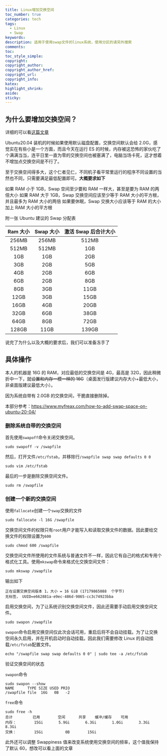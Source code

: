 ```yaml
---
title: Linux增加交换空间
toc_number: true
categories: tech
tags:
  - Linux
  - Swap
keywords:
description: 适用于使用swap文件的linux系统，使用分区的请另外搜索
comments:
toc:
toc_style_simple:
copyright:
copyright_author:
copyright_author_href:
copyright_url:
copyright_info:
katex:
highlight_shrink:
aside:
sticky:
---
```


## 为什么要增加交换空间？

详细的可以看[这篇文章](https://www.jianshu.com/p/12e25ea172de)

Ubuntu20.04 装机的时候如果使用默认磁盘配置，交换空间默认会给 2.0G，感觉实在有些小是一个方面，而且今天在运行 ES 的时候，内存被这恐怖的家伙吃了个满满当当，连平日里一直为零的交换空间也被塞满了，电脑当场卡死，这才想着不增加点交换空间是不行了。

至于交换空间得多大，这个仁者见仁，不同机子看平常里运行的程序不同设置的当然也不同，只需要满足最低配置即可。**大概要求如下**

如果 RAM 小于 1GB，Swap 空间至少要和 RAM 一样大，甚至是要为 RAM 的两倍大小
如果 RAM 大于 1GB，Swap 交换空间应该至少等于 RAM 大小的平方根，并且最多为 RAM 大小的两倍
如果要休眠，Swap 交换大小应该等于 RAM 的大小加上 RAM 大小的平方根

附一张 Ubuntu 建议的 Swap 分配表

| Ram 大小 | Swap 大小 | 激活 Swap 后合计大小 |
| :------: | :-------: | :------------------: |
|  256MB   |   256MB   |        512MB         |
|  512MB   |   512MB   |         1GB          |
|   1GB    |    1GB    |         2GB          |
|   3GB    |    2GB    |         5GB          |
|   4GB    |    2GB    |         6GB          |
|   6GB    |    2GB    |         8GB          |
|   8GB    |    3GB    |         11GB         |
|   12GB   |    3GB    |         15GB         |
|   16GB   |    4GB    |         20GB         |
|   32GB   |    6GB    |         38GB         |
|   64GB   |    8GB    |         72GB         |
|  128GB   |   11GB    |        139GB         |

说完了为什么以及大概的要求后，我们可以准备冻手了

## 具体操作

本人的机器是 16G 的 RAM，对应最低的交换空间是 4G，最高是 32G，因此稍微折中一下，就~~设置和内存一模一样的 16G~~（桌面发行版建议内存大小+最低大小，非桌面版建议最低大小）。

因为系统自带有 2.0GB 的交换空间，干脆直接删除掉。

本部分参考：<https://www.myfreax.com/how-to-add-swap-space-on-ubuntu-20-04/>

### 删除系统自带的交换空间

首先使用`swapoff`命令关闭交换空间。

    sudo swapoff -v /swapfile

然后，打开文件`/etc/fstab`，并移除行`/swapfile swap swap defaults 0 0`

    sudo vim /etc/fstab

最后的一步是删除交换空间文件。

    sudo rm /swapfile

### 创建一个新的交换空间

使用`fallocate`创建一个`swap`交换的文件

    sudo fallocate -l 16G /swapfile

交换空间文件的权限只有`root`用户才能写入和读取交换文件的数据。因此要给交换文件的权限设置为`600`

    sudo chmod 600 /swapfile

交换空间文件所使用的文件系统与普通文件不一样，因此它有自己的格式和专用个格式化工具。使用`mkswap`命令来格式化交换空间文件：

    sudo mkswap /swapfile

输出如下

    正在设置交换空间版本 1，大小 = 16 GiB (17179865088  个字节)
    无标签， UUID=e662881a-e9ec-486d-9865-cc3c74923bba

启用交换空间，为了让系统识别交换空间文件，因此还需要手动启用交换空间文件。

    sudo swapon /swapfile

`swapon`命令启用交换空间仅此次会话可用，重启后将不会自动挂载。为了让交换空间永久启用，并在开机启动时自动挂载。因此我们需要修改 Linux 的自动挂载`/etc/fstab`配置文件。

    echo "/swapfile swap swap defaults 0 0" | sudo tee -a /etc/fstab

验证交换空间的状态

`swapon`命令

    sudo swapon --show
    NAME      TYPE SIZE USED PRIO
    /swapfile file  16G   0B   -2

`free`命令

    sudo free -h
    总计         已用        空闲      共享    缓冲/缓存    可用
    内存：        15Gi       5.9Gi       6.3Gi       1.0Gi       3.3Gi       8.3Gi
    交换：        15Gi          0B        15Gi

此外还可以调整 Swappiness 值来改变系统使用交换空间的频率，这个值我保持了默认 60，想改可以看上面的文章
